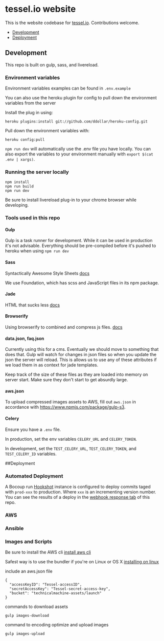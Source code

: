 # tessel.io website

This is the website codebase for [tessel.io](//tessel.io). Contributions welcome.

* [Development](#Development)
* [Deployment](#Deployment)

## Development

This repo is built on gulp, sass, and livereload.

### Environment variables
Environment variables examples can be found in `.env.example`

You can also use the heroku plugin for config to pull down the environment variables from the server

Install the plug in using:

```
heroku plugins:install git://github.com/ddollar/heroku-config.git
```

Pull down the environment variables with:

```
heroku config:pull
```

`npm run dev` will automatically use the .env file you have locally. You can also export the variables to your environment manually with `export $(cat .env | xargs)`.

### Running the server locally


```
npm install
npm run build
npm run dev
```

Be sure to install livereload plug-in to your chrome browser while developing.

### Tools used in this repo

#### Gulp
Gulp is a task runner for development. While it can be used in production it's not advisable. Everything should be pre-compiled before it's pushed to heroku when using `npm run dev`

#### Sass
Syntactically Awesome Style Sheets [docs](http://sass-lang.com/)

We use Foundation, which has scss and JavaScript files in its npm package.

#### Jade
HTML that sucks less [docs](http://jade-lang.com/)

#### Browserify

Using browserify to combined and compress js files. [docs](http://browserify.org/)

#### data.json, faq.json

Currently using this for a cms. Eventually we should move to something that does that. Gulp will watch for changes in json files so when you update the json the server will reload. This is allows us to use any of these attributes if we load them in as context for jade templates.

Keep track of the size of these files as they are loaded into memory on server start. Make sure they don't start to get absurdly large.

#### aws.json

To upload compressed images assets to AWS, fill out `aws.json` in accordance with <https://www.npmjs.com/package/gulp-s3>.

#### Celery

Ensure you have a `.env` file.

In production, set the env variables `CELERY_URL` and `CELERY_TOKEN`.

In development, set the `TEST_CELERY_URL`, `TEST_CELERY_TOKEN`, and `TEST_CELERY_ID` variables.

##Deployment

### Automated Deployment

A Bocoup run [Hookshot](https://github.com/brianloveswords/hookshot) instance is configured to deploy commits taged with `prod-xxx` to production. Where `xxx` is an incrementing version number. You can see the results of a deploy in the [webhook response tab](https://github.com/tessel/tessel.io/settings/hooks/6699959#delivery-response) of this repo.

### AWS

### Ansible


### Images and Scripts
Be sure to install the AWS cli
[install aws cli](http://docs.aws.amazon.com/cli/latest/userguide/installing.html)

Safest way is to use the bundler if you're on Linux or OS X [installing on linux](http://docs.aws.amazon.com/cli/latest/userguide/installing.html#install-bundle-other-os)

include an aws.json file

```
{
  "accessKeyID": "Tessel-accessID",
  "secretAccessKey": "Tessel-secret-access-key",
  "bucket": "technicalmachine-assets/launch"
}
```

commands to download assets
```
gulp images-download
```
command to encoding optimize and upload images

```
gulp images-upload
```

